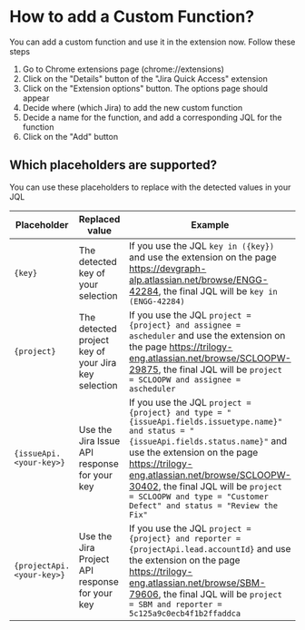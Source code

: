 # How to add a Custom Function?

You can add a custom function and use it in the extension now. Follow these steps

1. Go to Chrome extensions page (chrome://extensions)
1. Click on the "Details" button of the "Jira Quick Access" extension
1. Click on the "Extension options" button. The options page should appear
1. Decide where (which Jira) to add the new custom function
1. Decide a name for the function, and add a corresponding JQL for the function
1. Click on the "Add" button

## Which placeholders are supported?

You can use these placeholders to replace with the detected values in your JQL

| Placeholder | Replaced value | Example |
| --- | --- | --- |
| `{key}` | The detected key of your selection | If you use the JQL `key in ({key})` and use the extension on the page https://devgraph-alp.atlassian.net/browse/ENGG-42284, the final JQL will be `key in (ENGG-42284)` |
| `{project}` | The detected project key of your Jira key selection | If you use the JQL `project = {project} and assignee = ascheduler` and use the extension on the page https://trilogy-eng.atlassian.net/browse/SCLOOPW-29875, the final JQL will be `project = SCLOOPW and assignee = ascheduler` |
| `{issueApi.<your-key>}` | Use the Jira Issue API response for your key | If you use the JQL `project = {project} and type = "{issueApi.fields.issuetype.name}" and status = "{issueApi.fields.status.name}"` and use the extension on the page https://trilogy-eng.atlassian.net/browse/SCLOOPW-30402, the final JQL will be `project = SCLOOPW and type = "Customer Defect" and status = "Review the Fix"` |
| `{projectApi.<your-key>}` | Use the Jira Project API response for your key | If you use the JQL `project = {project} and reporter = {projectApi.lead.accountId}` and use the extension on the page https://trilogy-eng.atlassian.net/browse/SBM-79606, the final JQL will be `project = SBM and reporter = 5c125a9c0ecb4f1b2ffaddca` |

